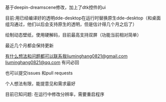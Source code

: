 基于deepin-dreamscene修改，加上了dtk控件的ui

目前:用已经编译好的透明dde-desktop在运行时替换原生dde-desktop（和桌面组沟通过，他们以后会支持原生的透明，但是估计得几个月之后了）

绘制动态壁纸，使用硬解码，目前最高支持双屏（功能当前相对简单）

最近几个月都会保持更新

有什么想法和问题都可以联系我liuminghang0821@gmail.com
                    liuminghang0821@qq.com
有问必回

也可以提交issues 和pull requests

个人想法有限，能提意见和需求最好

目前已知问题:
在运行中修改分辨率，需要重启程序


